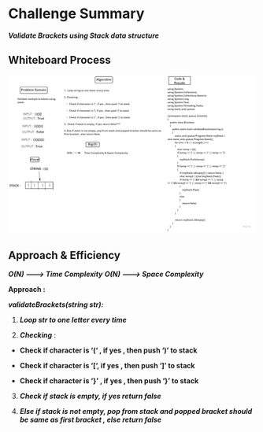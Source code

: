 # Challenge Summary

***Validate Brackets using Stack data structure***

## Whiteboard Process

![IMG](/DataStructure/Challenges/AllChallenges/Stack_and_Queses_Challenges/BracketsValidation/Brackets.jpg)

## Approach & Efficiency

***O(N) --->  Time Complexity***
***O(N) --->  Space Complexity***

**Approach :**

***validateBrackets(string str):***

1.  ***Loop str to one letter every time***

2. ***Checking*** : 

- **Check if character is ‘(‘ , if yes , then push ‘)’ to stack**

- **Check if character is ‘[‘, if yes , then push ‘]’ to stack**

- **Check if character is ‘}’ , if yes , then push ‘}’ to stack**

3. ***Check if stack is empty, if yes return false***

4. ***Else if stack is not empty, pop from stack and popped bracket should be same as first bracket , else return false***
